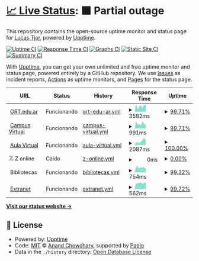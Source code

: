 # [📈 Live Status](https://tjor75.github.io/eort): <!--live status--> **🟧 Partial outage**

This repository contains the open-source uptime monitor and status page for [Lucas Tjor](https://nspp.netlify.app), powered by [Upptime](https://github.com/upptime/upptime).

[![Uptime CI](https://github.com/tjor75/eort/workflows/Uptime%20CI/badge.svg)](https://github.com/tjor75/eort/actions?query=workflow%3A%22Uptime+CI%22)
[![Response Time CI](https://github.com/tjor75/eort/workflows/Response%20Time%20CI/badge.svg)](https://github.com/tjor75/eort/actions?query=workflow%3A%22Response+Time+CI%22)
[![Graphs CI](https://github.com/tjor75/eort/workflows/Graphs%20CI/badge.svg)](https://github.com/tjor75/eort/actions?query=workflow%3A%22Graphs+CI%22)
[![Static Site CI](https://github.com/tjor75/eort/workflows/Static%20Site%20CI/badge.svg)](https://github.com/tjor75/eort/actions?query=workflow%3A%22Static+Site+CI%22)
[![Summary CI](https://github.com/tjor75/eort/workflows/Summary%20CI/badge.svg)](https://github.com/tjor75/eort/actions?query=workflow%3A%22Summary+CI%22)

With [Upptime](https://upptime.js.org), you can get your own unlimited and free uptime monitor and status page, powered entirely by a GitHub repository. We use [Issues](https://github.com/tjor75/eort/issues) as incident reports, [Actions](https://github.com/tjor75/eort/actions) as uptime monitors, and [Pages](https://tjor75.github.io/eort) for the status page.

<!--start: status pages-->
<!-- This summary is generated by Upptime (https://github.com/upptime/upptime) -->
<!-- Do not edit this manually, your changes will be overwritten -->
<!-- prettier-ignore -->
| URL | Status | History | Response Time | Uptime |
| --- | ------ | ------- | ------------- | ------ |
| <img alt="" src="https://www.ort.edu.ar/favicon.ico" height="13"> [ORT.edu.ar](https://www.ort.edu.ar) | Funcionando | [ort-edu-ar.yml](https://github.com/tjor75/eort/commits/HEAD/history/ort-edu-ar.yml) | <details><summary><img alt="Response time graph" src="./graphs/ort-edu-ar/response-time-week.png" height="20"> 3582ms</summary><br><a href="https://tjor75.github.io/eort/history/ort-edu-ar"><img alt="Response time 4030" src="https://img.shields.io/endpoint?url=https%3A%2F%2Fraw.githubusercontent.com%2Ftjor75%2Feort%2FHEAD%2Fapi%2Fort-edu-ar%2Fresponse-time.json"></a><br><a href="https://tjor75.github.io/eort/history/ort-edu-ar"><img alt="24-hour response time 4483" src="https://img.shields.io/endpoint?url=https%3A%2F%2Fraw.githubusercontent.com%2Ftjor75%2Feort%2FHEAD%2Fapi%2Fort-edu-ar%2Fresponse-time-day.json"></a><br><a href="https://tjor75.github.io/eort/history/ort-edu-ar"><img alt="7-day response time 3582" src="https://img.shields.io/endpoint?url=https%3A%2F%2Fraw.githubusercontent.com%2Ftjor75%2Feort%2FHEAD%2Fapi%2Fort-edu-ar%2Fresponse-time-week.json"></a><br><a href="https://tjor75.github.io/eort/history/ort-edu-ar"><img alt="30-day response time 3830" src="https://img.shields.io/endpoint?url=https%3A%2F%2Fraw.githubusercontent.com%2Ftjor75%2Feort%2FHEAD%2Fapi%2Fort-edu-ar%2Fresponse-time-month.json"></a><br><a href="https://tjor75.github.io/eort/history/ort-edu-ar"><img alt="1-year response time 3980" src="https://img.shields.io/endpoint?url=https%3A%2F%2Fraw.githubusercontent.com%2Ftjor75%2Feort%2FHEAD%2Fapi%2Fort-edu-ar%2Fresponse-time-year.json"></a></details> | <details><summary><a href="https://tjor75.github.io/eort/history/ort-edu-ar">99.71%</a></summary><a href="https://tjor75.github.io/eort/history/ort-edu-ar"><img alt="All-time uptime 99.32%" src="https://img.shields.io/endpoint?url=https%3A%2F%2Fraw.githubusercontent.com%2Ftjor75%2Feort%2FHEAD%2Fapi%2Fort-edu-ar%2Fuptime.json"></a><br><a href="https://tjor75.github.io/eort/history/ort-edu-ar"><img alt="24-hour uptime 100.00%" src="https://img.shields.io/endpoint?url=https%3A%2F%2Fraw.githubusercontent.com%2Ftjor75%2Feort%2FHEAD%2Fapi%2Fort-edu-ar%2Fuptime-day.json"></a><br><a href="https://tjor75.github.io/eort/history/ort-edu-ar"><img alt="7-day uptime 99.71%" src="https://img.shields.io/endpoint?url=https%3A%2F%2Fraw.githubusercontent.com%2Ftjor75%2Feort%2FHEAD%2Fapi%2Fort-edu-ar%2Fuptime-week.json"></a><br><a href="https://tjor75.github.io/eort/history/ort-edu-ar"><img alt="30-day uptime 99.89%" src="https://img.shields.io/endpoint?url=https%3A%2F%2Fraw.githubusercontent.com%2Ftjor75%2Feort%2FHEAD%2Fapi%2Fort-edu-ar%2Fuptime-month.json"></a><br><a href="https://tjor75.github.io/eort/history/ort-edu-ar"><img alt="1-year uptime 99.18%" src="https://img.shields.io/endpoint?url=https%3A%2F%2Fraw.githubusercontent.com%2Ftjor75%2Feort%2FHEAD%2Fapi%2Fort-edu-ar%2Fuptime-year.json"></a></details>
| <img alt="" src="https://icons.duckduckgo.com/ip3/campus.ort.edu.ar.ico" height="13"> [Campus Virtual](https://campus.ort.edu.ar/) | Funcionando | [campus-virtual.yml](https://github.com/tjor75/eort/commits/HEAD/history/campus-virtual.yml) | <details><summary><img alt="Response time graph" src="./graphs/campus-virtual/response-time-week.png" height="20"> 991ms</summary><br><a href="https://tjor75.github.io/eort/history/campus-virtual"><img alt="Response time 1066" src="https://img.shields.io/endpoint?url=https%3A%2F%2Fraw.githubusercontent.com%2Ftjor75%2Feort%2FHEAD%2Fapi%2Fcampus-virtual%2Fresponse-time.json"></a><br><a href="https://tjor75.github.io/eort/history/campus-virtual"><img alt="24-hour response time 857" src="https://img.shields.io/endpoint?url=https%3A%2F%2Fraw.githubusercontent.com%2Ftjor75%2Feort%2FHEAD%2Fapi%2Fcampus-virtual%2Fresponse-time-day.json"></a><br><a href="https://tjor75.github.io/eort/history/campus-virtual"><img alt="7-day response time 991" src="https://img.shields.io/endpoint?url=https%3A%2F%2Fraw.githubusercontent.com%2Ftjor75%2Feort%2FHEAD%2Fapi%2Fcampus-virtual%2Fresponse-time-week.json"></a><br><a href="https://tjor75.github.io/eort/history/campus-virtual"><img alt="30-day response time 939" src="https://img.shields.io/endpoint?url=https%3A%2F%2Fraw.githubusercontent.com%2Ftjor75%2Feort%2FHEAD%2Fapi%2Fcampus-virtual%2Fresponse-time-month.json"></a><br><a href="https://tjor75.github.io/eort/history/campus-virtual"><img alt="1-year response time 1062" src="https://img.shields.io/endpoint?url=https%3A%2F%2Fraw.githubusercontent.com%2Ftjor75%2Feort%2FHEAD%2Fapi%2Fcampus-virtual%2Fresponse-time-year.json"></a></details> | <details><summary><a href="https://tjor75.github.io/eort/history/campus-virtual">99.71%</a></summary><a href="https://tjor75.github.io/eort/history/campus-virtual"><img alt="All-time uptime 99.30%" src="https://img.shields.io/endpoint?url=https%3A%2F%2Fraw.githubusercontent.com%2Ftjor75%2Feort%2FHEAD%2Fapi%2Fcampus-virtual%2Fuptime.json"></a><br><a href="https://tjor75.github.io/eort/history/campus-virtual"><img alt="24-hour uptime 100.00%" src="https://img.shields.io/endpoint?url=https%3A%2F%2Fraw.githubusercontent.com%2Ftjor75%2Feort%2FHEAD%2Fapi%2Fcampus-virtual%2Fuptime-day.json"></a><br><a href="https://tjor75.github.io/eort/history/campus-virtual"><img alt="7-day uptime 99.71%" src="https://img.shields.io/endpoint?url=https%3A%2F%2Fraw.githubusercontent.com%2Ftjor75%2Feort%2FHEAD%2Fapi%2Fcampus-virtual%2Fuptime-week.json"></a><br><a href="https://tjor75.github.io/eort/history/campus-virtual"><img alt="30-day uptime 99.89%" src="https://img.shields.io/endpoint?url=https%3A%2F%2Fraw.githubusercontent.com%2Ftjor75%2Feort%2FHEAD%2Fapi%2Fcampus-virtual%2Fuptime-month.json"></a><br><a href="https://tjor75.github.io/eort/history/campus-virtual"><img alt="1-year uptime 99.25%" src="https://img.shields.io/endpoint?url=https%3A%2F%2Fraw.githubusercontent.com%2Ftjor75%2Feort%2FHEAD%2Fapi%2Fcampus-virtual%2Fuptime-year.json"></a></details>
| <img alt="" src="https://icons.duckduckgo.com/ip3/aulavirtual.instituto.ort.edu.ar.ico" height="13"> [Aula Virtual](https://aulavirtual.instituto.ort.edu.ar/) | Funcionando | [aula-virtual.yml](https://github.com/tjor75/eort/commits/HEAD/history/aula-virtual.yml) | <details><summary><img alt="Response time graph" src="./graphs/aula-virtual/response-time-week.png" height="20"> 2087ms</summary><br><a href="https://tjor75.github.io/eort/history/aula-virtual"><img alt="Response time 1816" src="https://img.shields.io/endpoint?url=https%3A%2F%2Fraw.githubusercontent.com%2Ftjor75%2Feort%2FHEAD%2Fapi%2Faula-virtual%2Fresponse-time.json"></a><br><a href="https://tjor75.github.io/eort/history/aula-virtual"><img alt="24-hour response time 2599" src="https://img.shields.io/endpoint?url=https%3A%2F%2Fraw.githubusercontent.com%2Ftjor75%2Feort%2FHEAD%2Fapi%2Faula-virtual%2Fresponse-time-day.json"></a><br><a href="https://tjor75.github.io/eort/history/aula-virtual"><img alt="7-day response time 2087" src="https://img.shields.io/endpoint?url=https%3A%2F%2Fraw.githubusercontent.com%2Ftjor75%2Feort%2FHEAD%2Fapi%2Faula-virtual%2Fresponse-time-week.json"></a><br><a href="https://tjor75.github.io/eort/history/aula-virtual"><img alt="30-day response time 2118" src="https://img.shields.io/endpoint?url=https%3A%2F%2Fraw.githubusercontent.com%2Ftjor75%2Feort%2FHEAD%2Fapi%2Faula-virtual%2Fresponse-time-month.json"></a><br><a href="https://tjor75.github.io/eort/history/aula-virtual"><img alt="1-year response time 1871" src="https://img.shields.io/endpoint?url=https%3A%2F%2Fraw.githubusercontent.com%2Ftjor75%2Feort%2FHEAD%2Fapi%2Faula-virtual%2Fresponse-time-year.json"></a></details> | <details><summary><a href="https://tjor75.github.io/eort/history/aula-virtual">100.00%</a></summary><a href="https://tjor75.github.io/eort/history/aula-virtual"><img alt="All-time uptime 99.94%" src="https://img.shields.io/endpoint?url=https%3A%2F%2Fraw.githubusercontent.com%2Ftjor75%2Feort%2FHEAD%2Fapi%2Faula-virtual%2Fuptime.json"></a><br><a href="https://tjor75.github.io/eort/history/aula-virtual"><img alt="24-hour uptime 100.00%" src="https://img.shields.io/endpoint?url=https%3A%2F%2Fraw.githubusercontent.com%2Ftjor75%2Feort%2FHEAD%2Fapi%2Faula-virtual%2Fuptime-day.json"></a><br><a href="https://tjor75.github.io/eort/history/aula-virtual"><img alt="7-day uptime 100.00%" src="https://img.shields.io/endpoint?url=https%3A%2F%2Fraw.githubusercontent.com%2Ftjor75%2Feort%2FHEAD%2Fapi%2Faula-virtual%2Fuptime-week.json"></a><br><a href="https://tjor75.github.io/eort/history/aula-virtual"><img alt="30-day uptime 99.92%" src="https://img.shields.io/endpoint?url=https%3A%2F%2Fraw.githubusercontent.com%2Ftjor75%2Feort%2FHEAD%2Fapi%2Faula-virtual%2Fuptime-month.json"></a><br><a href="https://tjor75.github.io/eort/history/aula-virtual"><img alt="1-year uptime 99.92%" src="https://img.shields.io/endpoint?url=https%3A%2F%2Fraw.githubusercontent.com%2Ftjor75%2Feort%2FHEAD%2Fapi%2Faula-virtual%2Fuptime-year.json"></a></details>
| <img alt="" src="data:image/png;base64,iVBORw0KGgoAAAANSUhEUgAAABkAAAAZBAMAAAA2x5hQAAAAAXNSR0IB2cksfwAAAAlwSFlzAAALEwAACxMBAJqcGAAAAB5QTFRFAAAAnZ2dhYWFtbW1z8/Ptra2z8/Pjo6OkpKSwcHBhxDIbwAAAAp0Uk5TAP39/v07JoAepFpdTKYAAADLSURBVHicTdAxa8MwEAVgUUjrjCc1OOu9DM0qLi10bURmB0PoWAgNZPTQPd4yZuzP7Z0cq9akDz3BvXOuAodNkui5ds49ARQkpSSvWTxAGlXPJJuUtvL+pdpTyKCdwrV2I4nhZjqdvj+vXaRnC+ZTBfJvI1xPnm9FHWHVjJhFYFGezh74LWoBvox4/ADq8jT34HXREeynQZoGif6Dew7x52DT2oyRxAoKvVj33E/hTf2wh0jQz1U37IGApQbve9BRtdODbXMbdZzQuD+fQyhF+HljMQAAAABJRU5ErkJggg==" height="13"> Z online | Caido | [z-online.yml](https://github.com/tjor75/eort/commits/HEAD/history/z-online.yml) | <details><summary><img alt="Response time graph" src="./graphs/z-online/response-time-week.png" height="20"> 0ms</summary><br><a href="https://tjor75.github.io/eort/history/z-online"><img alt="Response time 621" src="https://img.shields.io/endpoint?url=https%3A%2F%2Fraw.githubusercontent.com%2Ftjor75%2Feort%2FHEAD%2Fapi%2Fz-online%2Fresponse-time.json"></a><br><a href="https://tjor75.github.io/eort/history/z-online"><img alt="24-hour response time 0" src="https://img.shields.io/endpoint?url=https%3A%2F%2Fraw.githubusercontent.com%2Ftjor75%2Feort%2FHEAD%2Fapi%2Fz-online%2Fresponse-time-day.json"></a><br><a href="https://tjor75.github.io/eort/history/z-online"><img alt="7-day response time 0" src="https://img.shields.io/endpoint?url=https%3A%2F%2Fraw.githubusercontent.com%2Ftjor75%2Feort%2FHEAD%2Fapi%2Fz-online%2Fresponse-time-week.json"></a><br><a href="https://tjor75.github.io/eort/history/z-online"><img alt="30-day response time 605" src="https://img.shields.io/endpoint?url=https%3A%2F%2Fraw.githubusercontent.com%2Ftjor75%2Feort%2FHEAD%2Fapi%2Fz-online%2Fresponse-time-month.json"></a><br><a href="https://tjor75.github.io/eort/history/z-online"><img alt="1-year response time 620" src="https://img.shields.io/endpoint?url=https%3A%2F%2Fraw.githubusercontent.com%2Ftjor75%2Feort%2FHEAD%2Fapi%2Fz-online%2Fresponse-time-year.json"></a></details> | <details><summary><a href="https://tjor75.github.io/eort/history/z-online">0.00%</a></summary><a href="https://tjor75.github.io/eort/history/z-online"><img alt="All-time uptime 93.77%" src="https://img.shields.io/endpoint?url=https%3A%2F%2Fraw.githubusercontent.com%2Ftjor75%2Feort%2FHEAD%2Fapi%2Fz-online%2Fuptime.json"></a><br><a href="https://tjor75.github.io/eort/history/z-online"><img alt="24-hour uptime 0.00%" src="https://img.shields.io/endpoint?url=https%3A%2F%2Fraw.githubusercontent.com%2Ftjor75%2Feort%2FHEAD%2Fapi%2Fz-online%2Fuptime-day.json"></a><br><a href="https://tjor75.github.io/eort/history/z-online"><img alt="7-day uptime 0.00%" src="https://img.shields.io/endpoint?url=https%3A%2F%2Fraw.githubusercontent.com%2Ftjor75%2Feort%2FHEAD%2Fapi%2Fz-online%2Fuptime-week.json"></a><br><a href="https://tjor75.github.io/eort/history/z-online"><img alt="30-day uptime 18.80%" src="https://img.shields.io/endpoint?url=https%3A%2F%2Fraw.githubusercontent.com%2Ftjor75%2Feort%2FHEAD%2Fapi%2Fz-online%2Fuptime-month.json"></a><br><a href="https://tjor75.github.io/eort/history/z-online"><img alt="1-year uptime 92.54%" src="https://img.shields.io/endpoint?url=https%3A%2F%2Fraw.githubusercontent.com%2Ftjor75%2Feort%2FHEAD%2Fapi%2Fz-online%2Fuptime-year.json"></a></details>
| <img alt="" src="https://cdn.icon-icons.com/icons2/2875/PNG/64/notebook_icon_182168.png" height="13"> Bibliotecas | Funcionando | [bibliotecas.yml](https://github.com/tjor75/eort/commits/HEAD/history/bibliotecas.yml) | <details><summary><img alt="Response time graph" src="./graphs/bibliotecas/response-time-week.png" height="20"> 754ms</summary><br><a href="https://tjor75.github.io/eort/history/bibliotecas"><img alt="Response time 839" src="https://img.shields.io/endpoint?url=https%3A%2F%2Fraw.githubusercontent.com%2Ftjor75%2Feort%2FHEAD%2Fapi%2Fbibliotecas%2Fresponse-time.json"></a><br><a href="https://tjor75.github.io/eort/history/bibliotecas"><img alt="24-hour response time 679" src="https://img.shields.io/endpoint?url=https%3A%2F%2Fraw.githubusercontent.com%2Ftjor75%2Feort%2FHEAD%2Fapi%2Fbibliotecas%2Fresponse-time-day.json"></a><br><a href="https://tjor75.github.io/eort/history/bibliotecas"><img alt="7-day response time 754" src="https://img.shields.io/endpoint?url=https%3A%2F%2Fraw.githubusercontent.com%2Ftjor75%2Feort%2FHEAD%2Fapi%2Fbibliotecas%2Fresponse-time-week.json"></a><br><a href="https://tjor75.github.io/eort/history/bibliotecas"><img alt="30-day response time 787" src="https://img.shields.io/endpoint?url=https%3A%2F%2Fraw.githubusercontent.com%2Ftjor75%2Feort%2FHEAD%2Fapi%2Fbibliotecas%2Fresponse-time-month.json"></a><br><a href="https://tjor75.github.io/eort/history/bibliotecas"><img alt="1-year response time 767" src="https://img.shields.io/endpoint?url=https%3A%2F%2Fraw.githubusercontent.com%2Ftjor75%2Feort%2FHEAD%2Fapi%2Fbibliotecas%2Fresponse-time-year.json"></a></details> | <details><summary><a href="https://tjor75.github.io/eort/history/bibliotecas">99.32%</a></summary><a href="https://tjor75.github.io/eort/history/bibliotecas"><img alt="All-time uptime 98.93%" src="https://img.shields.io/endpoint?url=https%3A%2F%2Fraw.githubusercontent.com%2Ftjor75%2Feort%2FHEAD%2Fapi%2Fbibliotecas%2Fuptime.json"></a><br><a href="https://tjor75.github.io/eort/history/bibliotecas"><img alt="24-hour uptime 99.04%" src="https://img.shields.io/endpoint?url=https%3A%2F%2Fraw.githubusercontent.com%2Ftjor75%2Feort%2FHEAD%2Fapi%2Fbibliotecas%2Fuptime-day.json"></a><br><a href="https://tjor75.github.io/eort/history/bibliotecas"><img alt="7-day uptime 99.32%" src="https://img.shields.io/endpoint?url=https%3A%2F%2Fraw.githubusercontent.com%2Ftjor75%2Feort%2FHEAD%2Fapi%2Fbibliotecas%2Fuptime-week.json"></a><br><a href="https://tjor75.github.io/eort/history/bibliotecas"><img alt="30-day uptime 98.25%" src="https://img.shields.io/endpoint?url=https%3A%2F%2Fraw.githubusercontent.com%2Ftjor75%2Feort%2FHEAD%2Fapi%2Fbibliotecas%2Fuptime-month.json"></a><br><a href="https://tjor75.github.io/eort/history/bibliotecas"><img alt="1-year uptime 98.76%" src="https://img.shields.io/endpoint?url=https%3A%2F%2Fraw.githubusercontent.com%2Ftjor75%2Feort%2FHEAD%2Fapi%2Fbibliotecas%2Fuptime-year.json"></a></details>
| <img alt="" src="https://icons.duckduckgo.com/ip3/extranet.ort.edu.ar.ico" height="13"> [Extranet](https://extranet.ort.edu.ar/) | Funcionando | [extranet.yml](https://github.com/tjor75/eort/commits/HEAD/history/extranet.yml) | <details><summary><img alt="Response time graph" src="./graphs/extranet/response-time-week.png" height="20"> 562ms</summary><br><a href="https://tjor75.github.io/eort/history/extranet"><img alt="Response time 588" src="https://img.shields.io/endpoint?url=https%3A%2F%2Fraw.githubusercontent.com%2Ftjor75%2Feort%2FHEAD%2Fapi%2Fextranet%2Fresponse-time.json"></a><br><a href="https://tjor75.github.io/eort/history/extranet"><img alt="24-hour response time 628" src="https://img.shields.io/endpoint?url=https%3A%2F%2Fraw.githubusercontent.com%2Ftjor75%2Feort%2FHEAD%2Fapi%2Fextranet%2Fresponse-time-day.json"></a><br><a href="https://tjor75.github.io/eort/history/extranet"><img alt="7-day response time 562" src="https://img.shields.io/endpoint?url=https%3A%2F%2Fraw.githubusercontent.com%2Ftjor75%2Feort%2FHEAD%2Fapi%2Fextranet%2Fresponse-time-week.json"></a><br><a href="https://tjor75.github.io/eort/history/extranet"><img alt="30-day response time 586" src="https://img.shields.io/endpoint?url=https%3A%2F%2Fraw.githubusercontent.com%2Ftjor75%2Feort%2FHEAD%2Fapi%2Fextranet%2Fresponse-time-month.json"></a><br><a href="https://tjor75.github.io/eort/history/extranet"><img alt="1-year response time 588" src="https://img.shields.io/endpoint?url=https%3A%2F%2Fraw.githubusercontent.com%2Ftjor75%2Feort%2FHEAD%2Fapi%2Fextranet%2Fresponse-time-year.json"></a></details> | <details><summary><a href="https://tjor75.github.io/eort/history/extranet">99.72%</a></summary><a href="https://tjor75.github.io/eort/history/extranet"><img alt="All-time uptime 99.80%" src="https://img.shields.io/endpoint?url=https%3A%2F%2Fraw.githubusercontent.com%2Ftjor75%2Feort%2FHEAD%2Fapi%2Fextranet%2Fuptime.json"></a><br><a href="https://tjor75.github.io/eort/history/extranet"><img alt="24-hour uptime 100.00%" src="https://img.shields.io/endpoint?url=https%3A%2F%2Fraw.githubusercontent.com%2Ftjor75%2Feort%2FHEAD%2Fapi%2Fextranet%2Fuptime-day.json"></a><br><a href="https://tjor75.github.io/eort/history/extranet"><img alt="7-day uptime 99.72%" src="https://img.shields.io/endpoint?url=https%3A%2F%2Fraw.githubusercontent.com%2Ftjor75%2Feort%2FHEAD%2Fapi%2Fextranet%2Fuptime-week.json"></a><br><a href="https://tjor75.github.io/eort/history/extranet"><img alt="30-day uptime 99.66%" src="https://img.shields.io/endpoint?url=https%3A%2F%2Fraw.githubusercontent.com%2Ftjor75%2Feort%2FHEAD%2Fapi%2Fextranet%2Fuptime-month.json"></a><br><a href="https://tjor75.github.io/eort/history/extranet"><img alt="1-year uptime 99.80%" src="https://img.shields.io/endpoint?url=https%3A%2F%2Fraw.githubusercontent.com%2Ftjor75%2Feort%2FHEAD%2Fapi%2Fextranet%2Fuptime-year.json"></a></details>

<!--end: status pages-->

[**Visit our status website →**](https://tjor75.github.io/eort)

## 📄 License

- Powered by: [Upptime](https://github.com/upptime/upptime)
- Code: [MIT](./LICENSE) © [Anand Chowdhary](https://anandchowdhary.com), supported by [Pabio](https://pabio.com)
- Data in the `./history` directory: [Open Database License](https://opendatacommons.org/licenses/odbl/1-0/)
